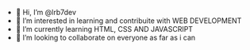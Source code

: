 - 👋 Hi, I’m @lrb7dev
- 👀 I’m interested in learning and contribuite with WEB DEVELOPMENT
- 🌱 I’m currently learning HTML, CSS AND JAVASCRIPT
- 💞️ I’m looking to collaborate on everyone as far as i can


<!---
lrb7dev/lrb7dev is a ✨ special ✨ repository because its `README.md` (this file) appears on your GitHub profile.
You can click the Preview link to take a look at your changes.
--->
